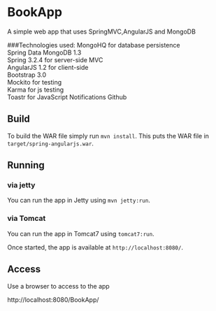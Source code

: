 # BookApp
A simple web app that uses SpringMVC,AngularJS and MongoDB

###Technologies used:
 MongoHQ</a> for database persistence<br>
 Spring Data MongoDB 1.3<br>
 Spring 3.2.4</a> for server-side MVC<br>
 AngularJS 1.2</a> for client-side<br>
 Bootstrap 3.0</a><br>
 Mockito for testing<br>
 Karma for js testing<br>
 Toastr for  JavaScript Notifications 
 Github<br>

## Build 

To build the WAR file simply run `mvn install`. This puts the WAR
file in `target/spring-angularjs.war`.


## Running
###  via jetty
You can run the app in Jetty using `mvn jetty:run`.

### via Tomcat
You can run the app in Tomcat7 using `tomcat7:run`.

Once started, the app is available at `http://localhost:8080/`.

## Access
Use a browser to access to the app

http://localhost:8080/BookApp/

